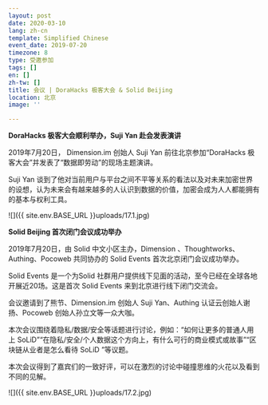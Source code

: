 ```yaml
---
layout: post
date: 2020-03-10
lang: zh-cn
template: Simplified Chinese
event_date: 2019-07-20
timezone: 8
type: 受邀参加
tags: []
en: []
zh-tw: []
title: 会议 | DoraHacks 极客大会 & Solid Beijing
location: 北京
image: ''

---
```

**DoraHacks 极客大会顺利举办，Suji Yan 赴会发表演讲**

2019年7月20日， Dimension.im 创始人 Suji Yan 前往北京参加“DoraHacks 极客大会”并发表了“数据即劳动”的现场主题演讲。

Suji Yan 谈到了他对当前用户与平台之间不平等关系的看法以及对未来加密世界的设想，认为未来会有越来越多的人认识到数据的价值，加密会成为人人都能拥有的基本与权利工具。

![]({{ site.env.BASE_URL }}uploads/17.1.jpg)

**Solid Beijing 首次闭门会议成功举办**

2019年7月20日，由 Solid 中文小区主办，Dimension 、Thoughtworks、Authing、Pocoweb 共同协办的 Solid Events 首次北京闭门会议成功举办。

Solid Events 是一个为Solid 社群用户提供线下见面的活动，至今已经在全球各地开展近20场。这是首次 Solid Events 来到北京进行线下闭门交流会。

会议邀请到了熊节、Dimension.im 创始人 Suji Yan、Authing 认证云创始人谢扬、Pocoweb 创始人孙立文等一众大咖。

本次会议围绕着隐私/数据/安全等话题进行讨论，例如：“如何让更多的普通人用上 SoLiD”“在隐私/安全/个人数据这个方向上，有什么可行的商业模式或故事”“区块链从业者是怎么看待 SoLiD ”等议题。

本次会议得到了嘉宾们的一致好评，可以在激烈的讨论中碰撞思维的火花以及看到不同的见解。

![]({{ site.env.BASE_URL }}uploads/17.2.jpg)